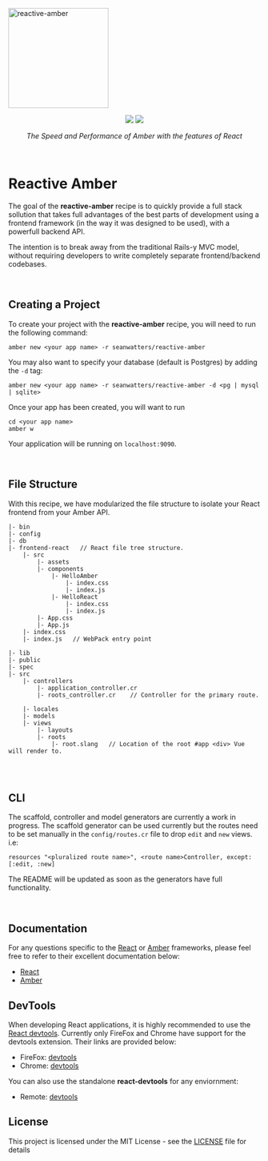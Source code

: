 <p aligin="center">
    <img src="https://camo.githubusercontent.com/29e7aad0d60bdf8daaacdc7ffa18c8d064155f4a/68747470733a2f2f7365616e776174746572732e696f2f696d616765732f72656163746976652d616d6265722e706e67" alt="reactive-amber" data-canonical-src="https://seanwatters.io/images/reactive-amber.png" height="200">
</p>

<p align="center">
    <a href="https://amberframework.org/"><img src="https://img.shields.io/badge/using-amber_framework-orange.svg" ></a>
    <a href="https://opensource.org/licenses/MIT"><img src="https://img.shields.io/badge/License-MIT-green.svg" ></a>
</p>

<p align="center">
    <i>The Speed and Performance of Amber with the features of React</i>
</p>

<br>

# Reactive Amber

The goal of the **reactive-amber** recipe is to quickly provide a full stack sollution that takes full advantages of the best parts of development using a frontend framework (in the way it was designed to be used), with a powerfull backend API.

The intention is to break away from the traditional Rails-y MVC model, without requiring developers to write completely separate frontend/backend codebases. 

<br>

## Creating a Project

To create your project with the **reactive-amber** recipe, you will need to run the following command:

```
amber new <your app name> -r seanwatters/reactive-amber
```

You may also want to specify your database (default is Postgres) by adding the `-d` tag:

```
amber new <your app name> -r seanwatters/reactive-amber -d <pg | mysql | sqlite>
```

Once your app has been created, you will want to run

```
cd <your app name>
amber w
```

Your application will be running on `localhost:9090`.

<br>

## File Structure

With this recipe, we have modularized the file structure to isolate your React frontend from your Amber API.

```
|- bin
|- config
|- db
|- frontend-react   // React file tree structure.
    |- src
        |- assets
        |- components
            |- HelloAmber
                |- index.css
                |- index.js
            |- HelloReact
                |- index.css
                |- index.js
        |- App.css
        |- App.js
    |- index.css
    |- index.js   // WebPack entry point
    
|- lib
|- public
|- spec
|- src
    |- controllers
        |- application_controller.cr
        |- roots_controller.cr    // Controller for the primary route.
        
    |- locales
    |- models
    |- views
        |- layouts
        |- roots
            |- root.slang   // Location of the root #app <div> Vue will render to.
         
```

<br>

## CLI

The scaffold, controller and model generators are currently a work in progress. The scaffold generator can be used currently but the routes need to be set manually in the `config/routes.cr` file to drop `edit` and `new` views. i.e:

```
resources "<pluralized route name>", <route name>Controller, except: [:edit, :new]
```

The README will be updated as soon as the generators have full functionality.

<br>

## Documentation

For any questions specific to the [React](https://reactjs.org/) or [Amber](https://amberframework.org/) frameworks, please feel free to refer to their excellent documentation below:

* [React](https://reactjs.org/docs/getting-started.html)
* [Amber](https://docs.amberframework.org/amber/)

## DevTools

When developing React applications, it is highly recommended to use the [React devtools](https://github.com/vuejs/vue-devtools). Currently only FireFox and Chrome have support for the devtools extension. Their links are provided below:

* FireFox: [devtools](https://addons.mozilla.org/en-US/firefox/addon/react-devtools/)
* Chrome: [devtools](https://chrome.google.com/webstore/detail/react-developer-tools/fmkadmapgofadopljbjfkapdkoienihi?hl=en)

You can also use the standalone **react-devtools** for any enviornment:

* Remote: [devtools](https://www.npmjs.com/package/react-devtools)

## License

This project is licensed under the MIT License - see the [LICENSE](LICENSE) file for details
